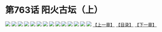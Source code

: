 # 第763话 阳火古坛（上）
![](https://mhpic.xiaomingtaiji.net/comic/D/斗破苍穹/第763话F1_262429/1.jpg-zymk.middle.webp)
![](https://mhpic.xiaomingtaiji.net/comic/D/斗破苍穹/第763话F1_262429/2.jpg-zymk.middle.webp)
![](https://mhpic.xiaomingtaiji.net/comic/D/斗破苍穹/第763话F1_262429/3.jpg-zymk.middle.webp)
![](https://mhpic.xiaomingtaiji.net/comic/D/斗破苍穹/第763话F1_262429/4.jpg-zymk.middle.webp)
![](https://mhpic.xiaomingtaiji.net/comic/D/斗破苍穹/第763话F1_262429/5.jpg-zymk.middle.webp)
![](https://mhpic.xiaomingtaiji.net/comic/D/斗破苍穹/第763话F1_262429/6.jpg-zymk.middle.webp)
![](https://mhpic.xiaomingtaiji.net/comic/D/斗破苍穹/第763话F1_262429/7.jpg-zymk.middle.webp)
![](https://mhpic.xiaomingtaiji.net/comic/D/斗破苍穹/第763话F1_262429/8.jpg-zymk.middle.webp)
![](https://mhpic.xiaomingtaiji.net/comic/D/斗破苍穹/第763话F1_262429/9.jpg-zymk.middle.webp)
![](https://mhpic.xiaomingtaiji.net/comic/D/斗破苍穹/第763话F1_262429/10.jpg-zymk.middle.webp)
![](https://mhpic.xiaomingtaiji.net/comic/D/斗破苍穹/第763话F1_262429/11.jpg-zymk.middle.webp)
![](https://mhpic.xiaomingtaiji.net/comic/D/斗破苍穹/第763话F1_262429/12.jpg-zymk.middle.webp)
![](https://mhpic.xiaomingtaiji.net/comic/D/斗破苍穹/第763话F1_262429/13.jpg-zymk.middle.webp)
![](https://mhpic.xiaomingtaiji.net/comic/D/斗破苍穹/第763话F1_262429/14.jpg-zymk.middle.webp)
[【上一章】](./766.md)
[【目录】](./READMD.md)
[【下一章】](./768.md)
